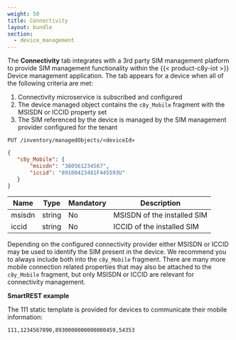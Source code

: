 ```yaml
---
weight: 50
title: Connectivity
layout: bundle
section:
  - device_management
---
```


The **Connectivity** tab integrates with a 3rd party SIM management platform to provide SIM management functionality within the {{< product-c8y-iot >}} Device management application. The tab appears for a device when all of the following criteria are met:

1. Connectivity microservice is subscribed and configured
2. The device managed object contains the ```c8y_Mobile``` fragment with the MSISDN or ICCID property set
3. The SIM referenced by the device is managed by the SIM management provider configured for the tenant

```http
PUT /inventory/managedObjects/<deviceId>
```
```json
{
   "c8y_Mobile": {
       "msisdn": "380561234567",
       "iccid": "89100423481F445593U"
   }
}
```

|Name|Type|Mandatory|Description|
|----|----|----|----|
|msisdn|string|No|MSISDN of the installed SIM|
|iccid|string|No|ICCID of the installed SIM|


Depending on the configured connectivity provider either MSISDN or ICCID may be used to identify the SIM present in the device. We recommend you to always include both into the `c8y_Mobile` fragment. There are many more mobile connection related properties that may also be attached to the `c8y_Mobile` fragment, but only MSISDN or ICCID are relevant for connectivity management.

**SmartREST example**

The 111 static template is provided for devices to communicate their mobile information:

`111,1234567890,8930000000000000459,54353`
